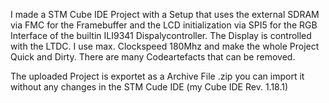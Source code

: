 I made a STM Cube IDE Project with a Setup that uses the external SDRAM via FMC for the Framebuffer and the LCD initialization via SPI5 for the RGB Interface of the builtin ILI9341 Dispalycontroller. The Display is controlled with the LTDC.
I use max. Clockspeed 180Mhz and make the whole Project Quick and Dirty. There are many Codeartefacts that can be removed.

The uploaded Project is exportet as a Archive File .zip you can import it without any changes in the STM Cude IDE (my Cube IDE Rev. 1.18.1)


